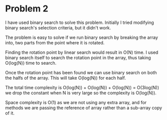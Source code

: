 # Problem 2

I have used binary search to solve this problem.
Initially I tried modifying binary search's selection criteria, but it didn't work.

The problem is easy to solve if we run binary search by breaking the array into,
two parts from the point where it is rotated.

Finding the rotation point by linear search would result in O(N) time.
I used binary search itself to search the rotation point in the array,
thus taking O(log(N)) time to search.

Once the rotation point has been found we can use binary search on both
the halfs of the array. This will take O(log(N)) for each half.

The total time complexity is O(log(N)) + O(log(N)) + O(log(N)) = O(3log(N))
we drop the constant when N is very large so the complexity is O(log(N)).

Space complexity is O(1) as we are not using any extra array, and for methods
we are passing the reference of array rather than a sub-array copy of it.

